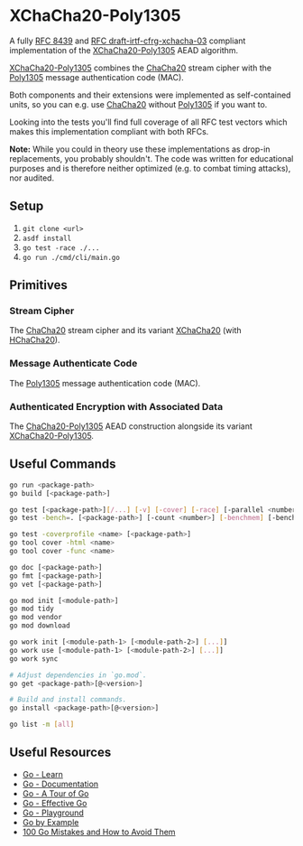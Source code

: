 # XChaCha20-Poly1305

A fully [RFC 8439](https://datatracker.ietf.org/doc/html/rfc8439) and [RFC draft-irtf-cfrg-xchacha-03](https://datatracker.ietf.org/doc/html/draft-irtf-cfrg-xchacha-03) compliant implementation of the [XChaCha20-Poly1305](https://en.wikipedia.org/wiki/ChaCha20-Poly1305) AEAD algorithm.

[XChaCha20-Poly1305](https://en.wikipedia.org/wiki/ChaCha20-Poly1305) combines the [ChaCha20](https://muens.io/chacha20) stream cipher with the [Poly1305](https://muens.io/poly1305) message authentication code (MAC).

Both components and their extensions were implemented as self-contained units, so you can e.g. use [ChaCha20](https://muens.io/chacha20) without [Poly1305](https://muens.io/poly1305) if you want to.

Looking into the tests you'll find full coverage of all RFC test vectors which makes this implementation compliant with both RFCs.

**Note:** While you could in theory use these implementations as drop-in replacements, you probably shouldn't. The code was written for educational purposes and is therefore neither optimized (e.g. to combat timing attacks), nor audited.

## Setup

1. `git clone <url>`
2. `asdf install`
3. `go test -race ./...`
4. `go run ./cmd/cli/main.go`

## Primitives

### Stream Cipher

The [ChaCha20](./pkg/chacha20/) stream cipher and its variant [XChaCha20](./pkg/xchacha20/) (with [HChaCha20](./pkg/xchacha20/)).

### Message Authenticate Code

The [Poly1305](./pkg/poly1305/) message authentication code (MAC).

### Authenticated Encryption with Associated Data

The [ChaCha20-Poly1305](./pkg/chacha20poly1305/) AEAD construction alongside its variant [XChaCha20-Poly1305](./pkg/xchacha20poly1305/).

## Useful Commands

```sh
go run <package-path>
go build [<package-path>]

go test [<package-path>][/...] [-v] [-cover] [-race] [-parallel <number>]
go test -bench=. [<package-path>] [-count <number>] [-benchmem] [-benchtime 2s] [-memprofile <name>]

go test -coverprofile <name> [<package-path>]
go tool cover -html <name>
go tool cover -func <name>

go doc [<package-path>]
go fmt [<package-path>]
go vet [<package-path>]

go mod init [<module-path>]
go mod tidy
go mod vendor
go mod download

go work init [<module-path-1> [<module-path-2>] [...]]
go work use [<module-path-1> [<module-path-2>] [...]]
go work sync

# Adjust dependencies in `go.mod`.
go get <package-path>[@<version>]

# Build and install commands.
go install <package-path>[@<version>]

go list -m [all]
```

## Useful Resources

- [Go - Learn](https://go.dev/learn)
- [Go - Documentation](https://go.dev/doc)
- [Go - A Tour of Go](https://go.dev/tour)
- [Go - Effective Go](https://go.dev/doc/effective_go)
- [Go - Playground](https://go.dev/play)
- [Go by Example](https://gobyexample.com)
- [100 Go Mistakes and How to Avoid Them](https://100go.co)
